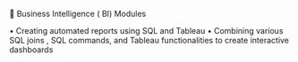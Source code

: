 	Business Intelligence ( BI) Modules


•	Creating automated reports using SQL and Tableau
•	Combining various SQL joins , SQL commands, and Tableau functionalities to create interactive dashboards
